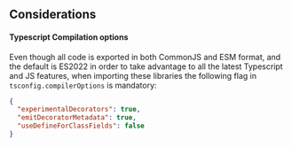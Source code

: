 ## Considerations

#### Typescript Compilation options

Even though all code is exported in both CommonJS and ESM format, and the default is ES2022
in order to take advantage to all the latest Typescript and JS features,
when importing  these libraries the following flag in `tsconfig.compilerOptions` is mandatory:
```json
{
  "experimentalDecorators": true,
  "emitDecoratorMetadata": true,
  "useDefineForClassFields": false
}
```